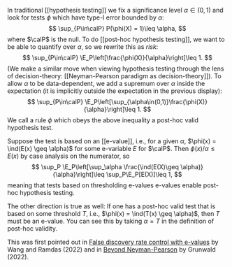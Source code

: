In traditional [[hypothesis testing]] we fix a significance level $\alpha\in(0,1)$ and look for tests $\phi$ which have type-I error bounded by $\alpha$: 
$$
\sup_{P\in\calP} P(\phi(X) = 1)\leq \alpha,
$$
where $\calP$ is the null. To do [[post-hoc hypothesis testing]], we want to be able to quantify over $\alpha$, so we rewrite this as _risk_: 
$$
\sup_{P\in\calP} \E_P\left[\frac{\phi(X)}{\alpha}\right]\leq 1.
$$
(We make a similar move when viewing hypothesis testing through the lens of decision-theory: [[Neyman-Pearson paradigm as decision-theory]]). To allow $\alpha$ to be data-dependent, we add a supremum over $\alpha$ inside the expectation (it is implicitly outside the expectation in the previous display):  
$$
\sup_{P\in\calP} \E_P\left[\sup_{\alpha\in(0,1)}\frac{\phi(X)}{\alpha}\right]\leq 1.
$$
We call a rule $\phi$ which obeys the above inequality a post-hoc valid hypothesis test.  

Suppose the test is based on an [[e-value]], i.e., for a given $\alpha$, $\phi(x) = \ind(E(x) \geq \alpha)$  for some e-variable $E$ for $\calP$. Then $\phi(x)/\alpha \leq E(x)$ by case analysis on the numerator, so 
$$
\sup_P \E_P\left[\sup_\alpha \frac{\ind(E(X)\geq \alpha)}{\alpha}\right]\leq \sup_P\E_P[E(X)]\leq 1,
$$
meaning that tests based on thresholding e-values e-values enable post-hoc hypothesis testing. 

The other direction is true as well: If one has a post-hoc valid test that is based on some threshold $T$, i.e., $\phi(x) = \ind(T(x) \geq \alpha)$, then $T$ must be an e-value. You can see this by taking $\alpha = T$ in the definition of post-hoc validity.  

This was first pointed out in [False discovery rate control with e-values](https://arxiv.org/pdf/2009.02824) by Wang and Ramdas (2022) and in [Beyond Neyman-Pearson](https://arxiv.org/abs/2205.00901) by Grunwald (2022). 


